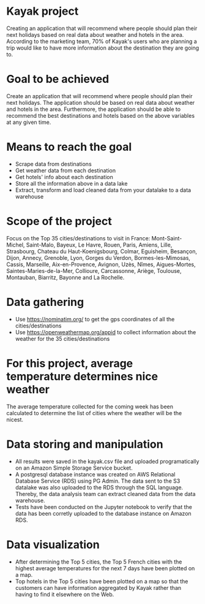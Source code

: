 # Kayak project
Creating an application that will recommend where people should plan their next holidays based on real data about weather and hotels in the area.
According to the marketing team, 70% of Kayak's users who are planning a trip would like to have more information about the destination they are going to.

# Goal to be achieved
Create an application that will recommend where people should plan their next holidays. The application should be based on real data about weather and hotels in the area.
Furthermore, the application should be able to recommend the best destinations and hotels based on the above variables at any given time.

# Means to reach the goal
- Scrape data from destinations
- Get weather data from each destination
- Get hotels' info about each destination
- Store all the information above in a data lake
- Extract, transform and load cleaned data from your datalake to a data warehouse

# Scope of the project
Focus on the Top 35 cities/destinations to visit in France:
Mont-Saint-Michel, Saint-Malo, Bayeux, Le Havre, Rouen, Paris, Amiens, Lille, Strasbourg, Chateau du Haut-Koenigsbourg, Colmar, Eguisheim, Besançon, Dijon, Annecy, Grenoble, Lyon, Gorges du Verdon, Bormes-les-Mimosas, Cassis, Marseille, Aix-en-Provence, Avignon, Uzès, Nîmes, Aigues-Mortes, Saintes-Maries-de-la-Mer, Collioure, Carcassonne, Ariège, Toulouse, Montauban, Biarritz, Bayonne and La Rochelle.

# Data gathering
- Use https://nominatim.org/ to get the gps coordinates of all the cities/destinations
- Use https://openweathermap.org/appid to collect information about the weather for the 35 cities/destinations

# For this project, average temperature determines nice weather
The average temperature collected for the coming week has been calculated to determine the list of cities where the weather will be the nicest.

# Data storing and manipulation
- All results were saved in the kayak.csv file and uploaded programatically on an Amazon Simple Storage Service bucket.
- A postgresql database instance was created on AWS Relational Database Service (RDS) using PG Admin. The data sent to the S3 datalake was also uploaded to the RDS through the SQL language. Thereby, the data analysis team can extract cleaned data from the data warehouse.
- Tests have been conducted on the Jupyter notebook to verify that the data has been corretly uploaded to the database instance on Amazon RDS.

# Data visualization
- After determining the Top 5 cities, the Top 5 French cities with the highest average temperatures for the next 7 days have been plotted on a map.
- Top hotels in the Top 5 cities have been plotted on a map so that the customers can have information aggregated by Kayak rather than having to find it elsewhere on the Web.
